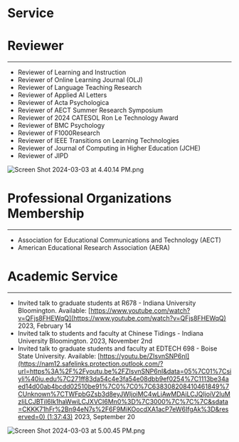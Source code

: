 # Service

# Reviewer

---

- Reviewer of Learning and Instruction
- Reviewer of Online Learning Journal (OLJ)
- Reviewer of Language Teaching Research
- Reviewer of Applied AI Letters
- Reviewer of Acta Psychologica
- Reviewer of AECT Summer Research Symposium
- Reviewer of 2024 CATESOL Ron Le Technology Award
- Reviewer of BMC Psychology
- Reviewer of F1000Research
- Reviewer of IEEE Transitions on Learning Technologies
- Reviewer of Journal of Computing in Higher Education (JCHE)
- Reviewer of JIPD

![Screen Shot 2024-03-03 at 4.40.14 PM.png](Service%202f67a4691f894742b62d85cabfcf3aaf/Screen_Shot_2024-03-03_at_4.40.14_PM.png)

# Professional Organizations Membership

---

- Association for Educational Communications and Technology (AECT)
- American Educational Research Association (AERA)

# **Academic Service**

---

- Invited talk to graduate students at R678 - Indiana University Bloomington. Available: [https://www.youtube.com/watch?v=QFjs8FHEWqQ](https://www.youtube.com/watch?v=QFjs8FHEWqQ) 2023, February 14
- Invited talk to students and faculty at Chinese Tidings - Indiana University Bloomington. 2023, November 2nd
- Invited talk to graduate students and faculty at EDTECH 698 - Boise State University. Available: [https://youtu.be/ZIsvnSNP6nI](https://nam12.safelinks.protection.outlook.com/?url=https%3A%2F%2Fyoutu.be%2FZIsvnSNP6nI&data=05%7C01%7Csiyli%40iu.edu%7C271ff83da54c4e3fa54e08dbb9ef0254%7C1113be34aed14d00ab4bcdd02510be91%7C0%7C0%7C638308208410461849%7CUnknown%7CTWFpbGZsb3d8eyJWIjoiMC4wLjAwMDAiLCJQIjoiV2luMzIiLCJBTiI6Ik1haWwiLCJXVCI6Mn0%3D%7C3000%7C%7C%7C&sdata=CKKK71hFr%2Bn94eN7s%2F6F9MiKOocdXA1acP7eW6IfgAk%3D&reserved=0) (1:37:43) 2023, September 20

![Screen Shot 2024-03-03 at 5.00.45 PM.png](Service%202f67a4691f894742b62d85cabfcf3aaf/Screen_Shot_2024-03-03_at_5.00.45_PM.png)
